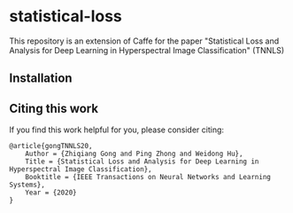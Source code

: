 # statistical-loss
This repository is an extension of Caffe for the paper "Statistical Loss and Analysis for Deep Learning in Hyperspectral Image Classification" (TNNLS)

## Installation


## Citing this work
If you find this work helpful for you, please consider citing:

    @article{gongTNNLS20,
        Author = {Zhiqiang Gong and Ping Zhong and Weidong Hu},
        Title = {Statistical Loss and Analysis for Deep Learning in Hyperspectral Image Classification},
        Booktitle = {IEEE Transactions on Neural Networks and Learning Systems},
        Year = {2020}
    }
